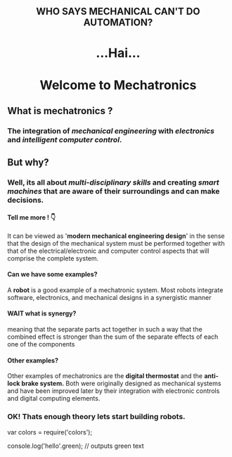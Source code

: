  ## <p align="center"> WHO SAYS MECHANICAL CAN'T DO AUTOMATION?
# <p align="center">...Hai...
# <p align="center">Welcome to Mechatronics 
## What is mechatronics ?

### The integration of ***mechanical engineering*** with *electronics* and *intelligent computer control*.

## But why?

### Well, its all about *multi-disciplinary skills* and creating  _smart machines_ that are aware of their surroundings and can make decisions.

#### Tell me more ! :point_down:
It can be viewed as '**modern mechanical engineering design**' in the sense that the design of the mechanical system must be performed together with that of the electrical/electronic and computer control aspects that will comprise the complete system.

#### Can we have some examples? 

A **robot** is a good example of a mechatronic system.
 Most robots integrate software, electronics, and mechanical designs in a synergistic manner
#### WAIT what is synergy?

meaning that the separate parts act together in such a way that the combined effect is stronger than the sum of the separate effects of each one of the components

#### Other examples?
 Other examples of mechatronics are the **digital thermostat** and the **anti-lock brake system.** Both were originally designed as mechanical systems and have been improved later by their integration with electronic controls and digital computing elements.

### OK! Thats enough theory lets start building robots.

var colors = require('colors');

console.log('hello'.green); // outputs green text
